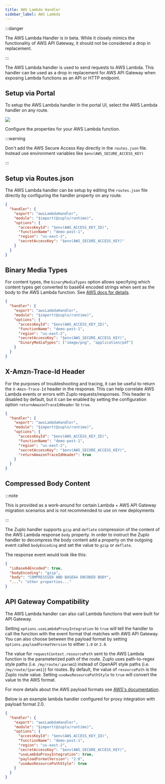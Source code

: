 ```yaml
---
title: AWS Lambda Handler
sidebar_label: AWS Lambda
---
```


:::danger

The AWS Lambda Handler is in beta. While it closely mimics the functionality of
AWS API Gateway, it should not be considered a drop in replacement.

:::

The AWS Lambda handler is used to send requests to AWS Lambda. This handler can
be used as a drop in replacement for AWS API Gateway when exposing Lambda
functions as an API or HTTP endpoint.

## Setup via Portal

To setup the AWS Lambda handler in the portal UI, select the AWS Lambda handler
on any route.

![](https://cdn.zuplo.com/assets/aa9dc09d-6636-4a8b-94bc-ee28bb779fc8.png)

Configure the properties for your AWS Lambda function.

:::warning

Don't add the AWS Secure Access Key directly in the `routes.json` file. Instead
use environment variables like `$env(AWS_SECURE_ACCESS_KEY)`

:::

## Setup via Routes.json

The AWS Lambda handler can be setup by editing the `routes.json` file directly
by configuring the handler property on any route.

```json
{
  "handler": {
    "export": "awsLambdaHandler",
    "module": "$import(@zuplo/runtime)",
    "options": {
      "accessKeyId": "$env(AWS_ACCESS_KEY_ID)",
      "functionName": "demo-post-1",
      "region": "us-east-2",
      "secretAccessKey": "$env(AWS_SECURE_ACCESS_KEY)"
    }
  }
}
```

## Binary Media Types

For content types, the `binaryMediaTypes` option allows specifying which content
types get converted to base64 encoded strings when sent as the body to the AWS
Lambda function. See
[AWS docs for details](https://docs.aws.amazon.com/apigateway/latest/developerguide/api-gateway-payload-encodings.html).

```json
{
  "handler": {
    "export": "awsLambdaHandler",
    "module": "$import(@zuplo/runtime)",
    "options": {
      "accessKeyId": "$env(AWS_ACCESS_KEY_ID)",
      "functionName": "demo-post-1",
      "region": "us-east-2",
      "secretAccessKey": "$env(AWS_SECURE_ACCESS_KEY)",
      "binaryMediaTypes": ["image/png", "application/pdf"]
    }
  }
}
```

## X-Amzn-Trace-Id Header

For the purposes of troubleshooting and tracing, it can be useful to return the
`X-Amzn-Trace-Id` header in the response. This can help correlate AWS Lambda
events or errors with Zuplo requests/responses. This header is disabled by
default, but it can be enabled by setting the configuration option
`returnAmazonTraceIdHeader` to `true`.

```json
{
  "handler": {
    "export": "awsLambdaHandler",
    "module": "$import(@zuplo/runtime)",
    "options": {
      "accessKeyId": "$env(AWS_ACCESS_KEY_ID)",
      "functionName": "demo-post-1",
      "region": "us-east-2",
      "secretAccessKey": "$env(AWS_SECURE_ACCESS_KEY)",
      "returnAmazonTraceIdHeader": true
    }
  }
}
```

## Compressed Body Content

:::note

This is provided as a work-around for certain Lambda + AWS API Gateway migration
scenarios and is not recommended to use on new deployments

:::

The Zuplo handler supports `gzip` and `deflate` compression of the content of
the AWS Lambda response `body` property. In order to instruct the Zuplo handler
to decompress the body content add a property on the outgoing event called
`bodyEncoding` and set the value to `gzip` or `deflate`.

The response event would look like this:

```json
{
  "isBase64Encoded": true,
  "bodyEncoding": "gzip",
  "body": "COMPRESSSED AND BASE64 ENCODED BODY",
  "...": "other properties..."
}
```

## API Gateway Compatibility

The AWS Lambda handler can also call Lambda functions that were built for API
Gateway.

Setting `options.useLambdaProxyIntegration` to `true` will tell the handler to
call the function with the event format that matches with AWS API Gateway. You
can also choose between the payload format by setting
`options.payloadFormatVersion` to either `1.0` or `2.0`.

The value for `requestContext.resourcePath` sent to the AWS Lambda function is
the parameterized path of the route. Zuplo uses path-to-regex style paths (i.e.
`/my/route/:param1`) instead of OpenAPI style paths (i.e. `/my/route/{param1}`)
for routes. By default, the value of `resourcePath` is the Zuplo route value.
Setting `useAwsResourcePathStyle` to `true` will convert the value to the AWS
format.

For more details about the AWS payload formats see
[AWS's documentation](https://docs.aws.amazon.com/apigateway/latest/developerguide/http-api-develop-integrations-lambda.html).

Below is an example lambda handler configured for proxy integration with payload
format 2.0.

```json
{
  "handler": {
    "export": "awsLambdaHandler",
    "module": "$import(@zuplo/runtime)",
    "options": {
      "accessKeyId": "$env(AWS_ACCESS_KEY_ID)",
      "functionName": "demo-post-1",
      "region": "us-east-2",
      "secretAccessKey": "$env(AWS_SECURE_ACCESS_KEY)",
      "useLambdaProxyIntegration": true,
      "payloadFormatVersion": "2.0",
      "useAwsResourcePathStyle": true
    }
  }
}
```
